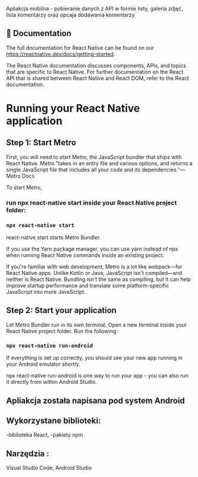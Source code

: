 Apliakcja mobilna - pobieranie danych z API w formie listy, galeria zdjęć, lista komentarzy oraz opcaja dodawania komentarzy
 
 ## 📖 Documentation
The full documentation for React Native can be found on our https://reactnative.dev/docs/getting-started.

The React Native documentation discusses components, APIs, and topics that are specific to React Native. For further documentation on the React API that is shared between React Native and React DOM, refer to the React documentation.
 
# Running your React Native application
## Step 1: Start Metro
First, you will need to start Metro, the JavaScript bundler that ships with React Native. Metro "takes in an entry file and various options, and returns a single JavaScript file that includes all your code and its dependencies."—Metro Docs

To start Metro,
### run npx react-native start  inside your React Native project folder:

### `npx react-native start`
react-native start starts Metro Bundler.

If you use the Yarn package manager, you can use yarn instead of npx when running React Native commands inside an existing project.

If you're familiar with web development, Metro is a lot like webpack—for React Native apps. Unlike Kotlin or Java, JavaScript isn't compiled—and neither is React Native. Bundling isn't the same as compiling, but it can help improve startup performance and translate some platform-specific JavaScript into more JavaScript.

## Step 2: Start your application
Let Metro Bundler run in its own terminal. Open a new terminal inside your React Native project folder. Run the following:

### `npx react-native run-android`
If everything is set up correctly, you should see your new app running in your Android emulator shortly.

npx react-native run-android is one way to run your app - you can also run it directly from within Android Studio.

## Apliakcja została napisana pod system Android
## Wykorzystane biblioteki:
-biblioteka React,
-pakiety npm
## Narzędzia :
Visual Studio Code,
Android Studio

